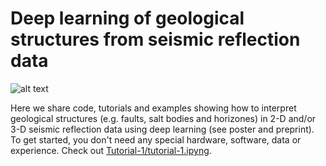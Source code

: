 # Deep learning of geological structures from seismic reflection data

![alt text](https://github.com/thilowrona/seismic_deep_learning/blob/master/image.tif)

Here we share code, tutorials and examples showing how to interpret geological structures (e.g. faults, salt bodies and horizones) in 2-D and/or 3-D seismic reflection data using deep learning (see poster and preprint). To get started, you don't need any special hardware, software, data or experience. Check out [Tutorial-1/tutorial-1.ipyng](https://github.com/thilowrona/seismic_deep_learning/blob/master/tutorial-1/tutorial-1.ipynb).
